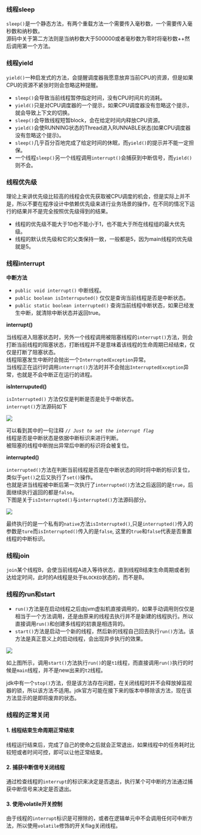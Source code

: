 ### 线程sleep

`sleep()`是一个静态方法，有两个重载方法一个需要传入毫秒数，一个需要传入毫秒数和纳秒数。  
源码中关于第二方法则是当纳秒数大于500000或者毫秒数为零时将毫秒数++然后调用第一个方法。  

### 线程yield

`yield()`一种启发式的方法，会提醒调度器我愿意放弃当前CPU的资源，但是如果CPU的资源不紧张时则会忽略这种提醒。  

- `sleep()`会导致当前线程暂停指定时间，没有CPU时间片的消耗。  
- `yield()`只是对CPU调度器的一个提示，如果CPU调度器没有忽略这个提示，就会导致上下文的切换。  
- `sleep()`会导致线程短暂block，会在给定时间内释放CPU资源。  
- `yield()`会使RUNNING状态的Thread进入RUNNABLE状态(如果CPU调度器没有忽略这个提示)。  
- `sleep()`几乎百分百地完成了给定时间的休眠，而`yield()`的提示并不能一定担保。  
- 一个线程`sleep()`另一个线程调用`interrupt()`会捕获到中断信号，而`yield()`则不会。  

### 线程优先级

理论上来讲优先级比较高的线程会优先获取被CPU调度的机会，但是实际上并不是，所以不要在程序设计中依赖优先级来进行业务场景的操作，在不同的情况下运行的结果并不是完全按照优先级得到的结果。  

- 线程的优先级不能大于10也不能小于1，也不能大于所在线程组的最大优先级。
- 线程的默认优先级和它的父类保持一致，一般都是5，因为main线程的优先级就是5。

### 线程interrupt

**中断方法**

- `public void interrupt()` 中断线程。
- `public boolean isInterruputed()` 仅仅是查询当前线程是否是中断状态。
- `public static boolean interrupted()` 查询当前线程中断状态，如果已经发生中断，就清除中断状态并返回true。

**interrupt()**

当线程进入阻塞状态时，另外一个线程调用被阻塞线程的`interrupt()`方法，则会打断当前线程的阻塞状态，打断线程并不是意味着该线程的生命周期已经结束，仅仅是打断了阻塞状态。  
线程阻塞发生中断时会抛出一个`InterruptedException`异常。  
当线程正在运行时调用`interrupt()`方法时并不会抛出`InterruptedException`异常，也就是不会中断正在运行的进程。

**isInterruputed()**

`isInterrupted()` 方法仅仅是判断是否是处于中断状态。  
`interrupt()`方法源码如下  

![](http://ww2.sinaimg.cn/large/006tNc79gy1g3b7mzhkc1j31m40e0jti.jpg)

可以看到其中的一句注释 *`// Just to set the interrupt flag`*   
线程是否是中断状态是依据中断标识来进行判断。  
被阻塞的线程中断抛出异常后中断的标识将会被复位。 

**interrupted()**

`interrupted()`方法在判断当前线程是否是在中断状态的同时将中断的标识复位，类似于`get()`之后又执行了`set()`操作。  
也就是讲当线程被中断后第一次执行了`interrupted()`方法之后返回的是`true`，后面继续执行返回的都是`false`。  
下图是关于`isInterrupted()`与`interrupted()`方法源码部分。  

![](http://ww4.sinaimg.cn/large/006tNc79gy1g3biq89gosj31cm0u012v.jpg)

最终执行的是一个私有的`native`方法`isInterrupted()`,只是`interrupted()`传入的参数是`ture`而`isInterrupted()`传入的是`false`,
这里的`true`和`false`代表是否重置线程的中断标识。  

### 线程join

`join`某个线程B，会使当前线程A进入等待状态，直到线程B结束生命周期或者到达给定时间，此时的A线程是处于`BLOCKED`状态的，而不是B。 

### 线程的run和start

- `run()`方法是在启动线程之后由jvm虚拟机直接调用的，如果手动调用则仅仅是相当于一个方法调用，还是由原来的线程去执行并不是新建的线程执行。所以直接调用`run()`和创建多线程的初衷是相违背的。  
- `start()`方法是启动一个新的线程，然后新的线程自己回去执行`run()`方法。该方法是真正意义上的启动线程，会出现异步执行的效果。  

![](http://ww4.sinaimg.cn/large/006tNc79gy1g3h5gth759j317f0u045k.jpg)

如上图所示，调用`start()`方法执行`run()`的是`t1`线程，而直接调用`run()`执行的时候是`main`线程，并不是new出来的`t2`线程。


jdk中有一个`stop()`方法，但是该方法存在问题，在关闭线程时并不会释放掉监视器的锁，所以该方法不适用。jdk官方可能在接下来的版本中移除该方法，现在该方法显示的是即将废弃的状态。

### 线程的正常关闭

#### 1. 线程结束生命周期正常结束 

线程运行结束后，完成了自己的使命之后就会正常退出，如果线程中的任务耗时比较短或者时间可控，即可以让他正常结束。  

#### 2. 捕获中断信号关闭线程

通过检查线程的`interrupt`的标识来决定是否退出，执行某个可中断的方法通过捕获中断信号来决定是否退出。  

#### 3. 使用volatile开关控制

由于线程的`interrupt`标识是可擦除的，或者在逻辑单元中不会调用任何可中断方法，所以使用`volatile`修饰的开关flag关闭线程。
